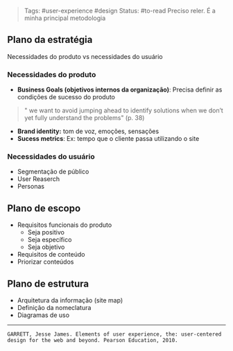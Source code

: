 >Tags: #user-experience #design 
Status: #to-read Preciso reler. É a minha principal metodologia


## Plano da estratégia

Necessidades do produto vs necessidades do usuário

### Necessidades do produto
- **Business Goals (objetivos internos da organização)**: Precisa definir as condições de sucesso do produto
> "  we want to avoid jumping ahead to identify solutions when we don’t yet fully understand the problems" (p. 38)
- **Brand identity:** tom de voz, emoções, sensações
- **Sucess metrics**: Ex: tempo que o cliente passa utilizando o site

### Necessidades do usuário
- Segmentação de público
- User Reaserch
- Personas


## Plano de escopo
- Requisitos funcionais do produto
	- Seja positivo
	- Seja específico
	- Seja objetivo
- Requisitos de conteúdo
- Priorizar conteúdos

## Plano de estrutura
- Arquitetura da informação (site map)
- Definição da nomeclatura
- Diagramas de uso


---
``GARRETT, Jesse James. Elements of user experience, the: user-centered design for the web and beyond. Pearson Education, 2010.``

